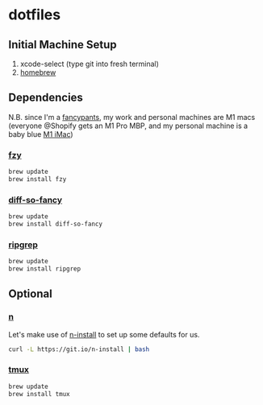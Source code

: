 # dotfiles

## Initial Machine Setup

1. xcode-select (type git into fresh terminal)
2. [homebrew](https://brew.sh/)

## Dependencies

N.B. since I'm a [fancypants](https://media.giphy.com/media/3orieXKH4P732pAeCA/giphy.gif), my work and personal machines are M1 macs (everyone @Shopify gets an M1 Pro MBP, and my personal machine is a baby blue [M1 iMac](https://www.apple.com/ca/imac/))

### [fzy](https://github.com/jhawthorn/fzy)

```bash
brew update
brew install fzy
```

### [diff-so-fancy](https://github.com/so-fancy/diff-so-fancy)

```bash
brew update
brew install diff-so-fancy
```

### [ripgrep](https://github.com/BurntSushi/ripgrep)

```bash
brew update
brew install ripgrep
```

## Optional

### [n](https://github.com/tj/n)

Let's make use of [n-install](https://github.com/mklement0/n-install) to set up
some defaults for us.

```bash
curl -L https://git.io/n-install | bash
```

### [tmux](https://github.com/tmux/tmux)

```bash
brew update
brew install tmux
```

